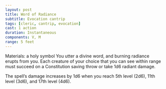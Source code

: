 ```yaml
---
layout: post
title: Word of Radiance
subtitle: Evocation cantrip
tags: [cleric, cantrip, evocation]
cast: 1 action
duration: Instantaneous
components: V, M
range: 5 feet
---
```

Materials: a holy symbol
You utter a divine word, and burning radiance erupts from you. Each creature of your choice that you can see within range must succeed on a Constitution saving throw or take 1d6 radiant damage.

The spell’s damage increases by 1d6 when you reach 5th level (2d6), 11th level (3d6), and 17th level (4d6).